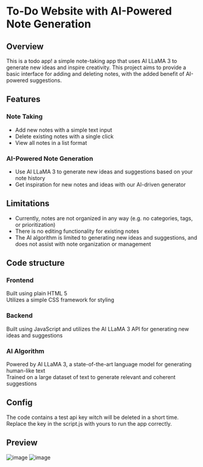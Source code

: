 <h1>To-Do Website with AI-Powered Note Generation</h1>
<h2>Overview</h2>
This is a todo app! a simple note-taking app that uses AI LLaMA 3 to generate new ideas and inspire creativity. This project aims to provide a basic interface for adding and deleting notes, with the added benefit of AI-powered suggestions.

<h2>Features</h2>
<h3>Note Taking</h3>
<ul>
  <li>Add new notes with a simple text input </li>
  <li>Delete existing notes with a single click</li>
  <li>View all notes in a list format </li>
</ul>

<h3>AI-Powered Note Generation</h3>
<ul>
  <li>Use AI LLaMA 3 to generate new ideas and suggestions based on your note history</li>
  <li>Get inspiration for new notes and ideas with our AI-driven generator</li>
</ul>

<h2>Limitations</h2>

<ul>
  <li>Currently, notes are not organized in any way (e.g. no categories, tags, or prioritization)</li>
  <li>There is no editing functionality for existing notes</li>
  <li>The AI algorithm is limited to generating new ideas and suggestions, and does not assist with note organization or management</li>
</ul>

<h2>Code structure</h2>
<h3>Frontend</h3>
Built using plain HTML 5<br>
Utilizes a simple CSS framework for styling

<h3>Backend</h3>
Built using JavaScript and utilizes the AI LLaMA 3 API for generating new ideas and suggestions

<h3>AI Algorithm</h3>
Powered by AI LLaMA 3, a state-of-the-art language model for generating human-like text<br>
Trained on a large dataset of text to generate relevant and coherent suggestions

<h2>Config</h2>
The code contains a test api key witch will be deleted in a short time. Replace the key in the script.js with yours to run the app correctly.

<h2>Preview</h2>

![image](https://github.com/user-attachments/assets/9247f67c-ea82-4201-aeeb-2c9afeab5387)
![image](https://github.com/user-attachments/assets/cc8837f0-cae8-4f1f-b781-8ec6bd0e3d84)
